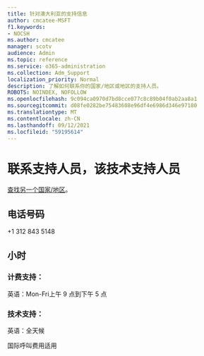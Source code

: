 ```yaml
---
title: 针对澳大利亚的支持信息
author: cmcatee-MSFT
f1.keywords:
- NOCSH
ms.author: cmcatee
manager: scotv
audience: Admin
ms.topic: reference
ms.service: o365-administration
ms.collection: Adm_Support
localization_priority: Normal
description: 了解如何联系你的国家/地区或地区的支持人员。
ROBOTS: NOINDEX, NOFOLLOW
ms.openlocfilehash: 9c094ca0970d7bd8cce077c8c89b04f0ab2aa8a1
ms.sourcegitcommit: d08fe0282be75483608e96df4e6986d346e97180
ms.translationtype: MT
ms.contentlocale: zh-CN
ms.lasthandoff: 09/12/2021
ms.locfileid: "59195614"
---
```

# <a name="contact-support-for-nauru"></a>联系支持人员，该技术支持人员

[查找另一个国家/地区](../../business-video/get-help-support.md)。

## <a name="phone-number"></a>电话号码
+1 312 843 5148

## <a name="hours"></a>小时
### <a name="billing-support"></a>计费支持：

英语：Mon-Fri上午 9 点到下午 5 点

### <a name="technical-support"></a>技术支持：

英语：全天候

国际呼叫费用适用
